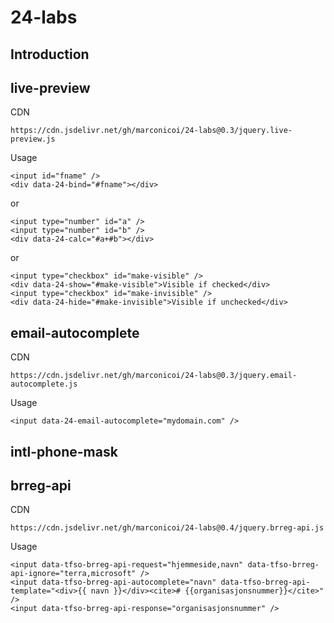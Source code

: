 # 24-labs
## Introduction

## live-preview
CDN
```
https://cdn.jsdelivr.net/gh/marconicoi/24-labs@0.3/jquery.live-preview.js
```
Usage
```
<input id="fname" />
<div data-24-bind="#fname"></div>
```
or
```
<input type="number" id="a" />
<input type="number" id="b" />
<div data-24-calc="#a+#b"></div>
```
or
```
<input type="checkbox" id="make-visible" />
<div data-24-show="#make-visible">Visible if checked</div>
<input type="checkbox" id="make-invisible" />
<div data-24-hide="#make-invisible">Visible if unchecked</div>
```

## email-autocomplete
CDN
```
https://cdn.jsdelivr.net/gh/marconicoi/24-labs@0.3/jquery.email-autocomplete.js
```
Usage
```
<input data-24-email-autocomplete="mydomain.com" />
```

## intl-phone-mask


## brreg-api
CDN
```
https://cdn.jsdelivr.net/gh/marconicoi/24-labs@0.4/jquery.brreg-api.js
```
Usage
```
<input data-tfso-brreg-api-request="hjemmeside,navn" data-tfso-brreg-api-ignore="terra,microsoft" />
<input data-tfso-brreg-api-autocomplete="navn" data-tfso-brreg-api-template="<div>{{ navn }}</div><cite># {{organisasjonsnummer}}</cite>" />
<input data-tfso-brreg-api-response="organisasjonsnummer" />
```
